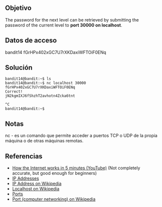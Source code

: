 ## Objetivo 
The password for the next level can be retrieved by submitting the password of the current level to **port 30000 on localhost**.

## Datos de acceso
bandit14
fGrHPx402xGC7U7rXKDaxiWFTOiF0ENq
## Solución
```
bandit14@bandit:~$ ls
bandit14@bandit:~$ nc localhost 30000
fGrHPx402xGC7U7rXKDaxiWFTOiF0ENq
Correct!
jN2kgmIXJ6fShzhT2avhotn4Zcka6tnt

^C
bandit14@bandit:~$
```

## Notas
nc - es un comando que permite acceder a puertos TCP o UDP de la propia máquina o de otras máquinas remotas.

## Referencias
- [How the Internet works in 5 minutes (YouTube)](https://www.youtube.com/watch?v=7_LPdttKXPc) (Not completely accurate, but good enough for beginners)
- [IP Addresses](http://computer.howstuffworks.com/web-server5.htm)
- [IP Address on Wikipedia](https://en.wikipedia.org/wiki/IP_address)
- [Localhost on Wikipedia](https://en.wikipedia.org/wiki/Localhost)
- [Ports](http://computer.howstuffworks.com/web-server8.htm)
- [Port (computer networking) on Wikipedia](https://en.wikipedia.org/wiki/Port_(computer_networking))